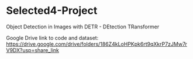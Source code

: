 # Selected4-Project
Object Detection in Images with DETR - DEtection TRansformer 

Google Drive link to code and dataset: https://drive.google.com/drive/folders/186Z4kLoHPKpk6rt9qXkrP7zJMw7rV9DX?usp=share_link 
